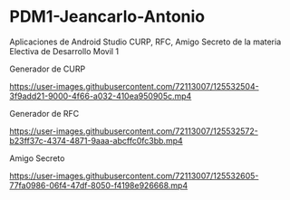 # PDM1-Jeancarlo-Antonio
Aplicaciones de Android Studio CURP, RFC, Amigo Secreto de la materia Electiva de Desarrollo Movil 1

Generador de CURP

https://user-images.githubusercontent.com/72113007/125532504-3f9add21-9000-4f66-a032-410ea950905c.mp4


Generador de RFC

https://user-images.githubusercontent.com/72113007/125532572-b23ff37c-4374-4871-9aaa-abcffc0fc3bb.mp4


Amigo Secreto

https://user-images.githubusercontent.com/72113007/125532605-77fa0986-06f4-47df-8050-f4198e926668.mp4







